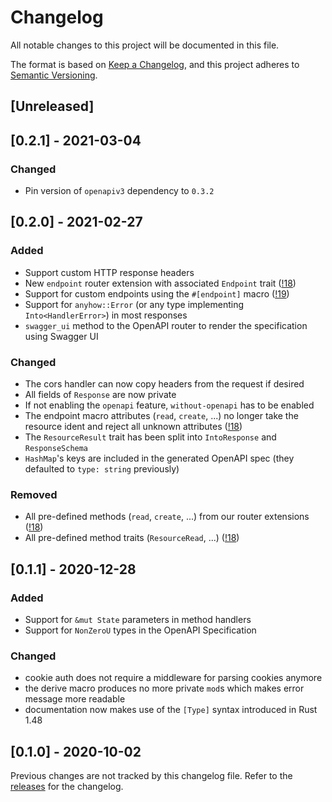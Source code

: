 # Changelog
All notable changes to this project will be documented in this file.

The format is based on [Keep a Changelog](https://keepachangelog.com/en/1.0.0/),
and this project adheres to [Semantic Versioning](https://semver.org/spec/v2.0.0.html).

## [Unreleased]

## [0.2.1] - 2021-03-04
### Changed
 - Pin version of `openapiv3` dependency to `0.3.2`

## [0.2.0] - 2021-02-27
### Added
 - Support custom HTTP response headers
 - New `endpoint` router extension with associated `Endpoint` trait ([!18])
 - Support for custom endpoints using the `#[endpoint]` macro ([!19])
 - Support for `anyhow::Error` (or any type implementing `Into<HandlerError>`) in most responses
 - `swagger_ui` method to the OpenAPI router to render the specification using Swagger UI

### Changed
 - The cors handler can now copy headers from the request if desired
 - All fields of `Response` are now private
 - If not enabling the `openapi` feature, `without-openapi` has to be enabled
 - The endpoint macro attributes (`read`, `create`, ...) no longer take the resource ident and reject all unknown attributes ([!18])
 - The `ResourceResult` trait has been split into `IntoResponse` and `ResponseSchema`
 - `HashMap`'s keys are included in the generated OpenAPI spec (they defaulted to `type: string` previously)

### Removed
 - All pre-defined methods (`read`, `create`, ...) from our router extensions ([!18])
 - All pre-defined method traits (`ResourceRead`, ...) ([!18])

## [0.1.1] - 2020-12-28
### Added
 - Support for `&mut State` parameters in method handlers
 - Support for `NonZeroU` types in the OpenAPI Specification

### Changed
 - cookie auth does not require a middleware for parsing cookies anymore
 - the derive macro produces no more private `mod`s which makes error message more readable
 - documentation now makes use of the `[Type]` syntax introduced in Rust 1.48

## [0.1.0] - 2020-10-02
Previous changes are not tracked by this changelog file. Refer to the [releases](https://gitlab.com/msrd0/gotham-restful/-/releases) for the changelog.


 [!18]: https://gitlab.com/msrd0/gotham-restful/-/merge_requests/18
 [!19]: https://gitlab.com/msrd0/gotham-restful/-/merge_requests/19
